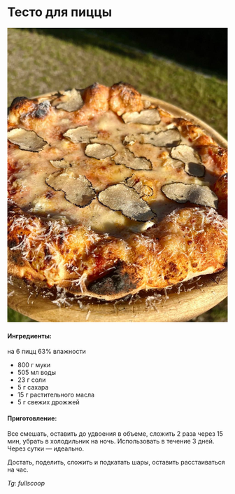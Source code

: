 # Тесто для пиццы

![Тесто для пиццы](../pics/photo_2024-06-24_12-00-55.jpg)

#### Ингредиенты:

на 6 пицц
63% влажности

* 800 г муки
* 505 мл воды
* 23 г соли
* 5 г сахара
* 15 г растительного масла
* 5 г cвежих дрожжей

#### Приготовление:

Все смешать, оставить до удвоения в объеме, сложить 2 раза через 15 мин, убрать в холодильник на ночь. Использовать в течение 3 дней. Через сутки — идеально.

Достать, поделить, сложить и подкатать шары, оставить расстаиваться на час.

*Tg: fullscoop*